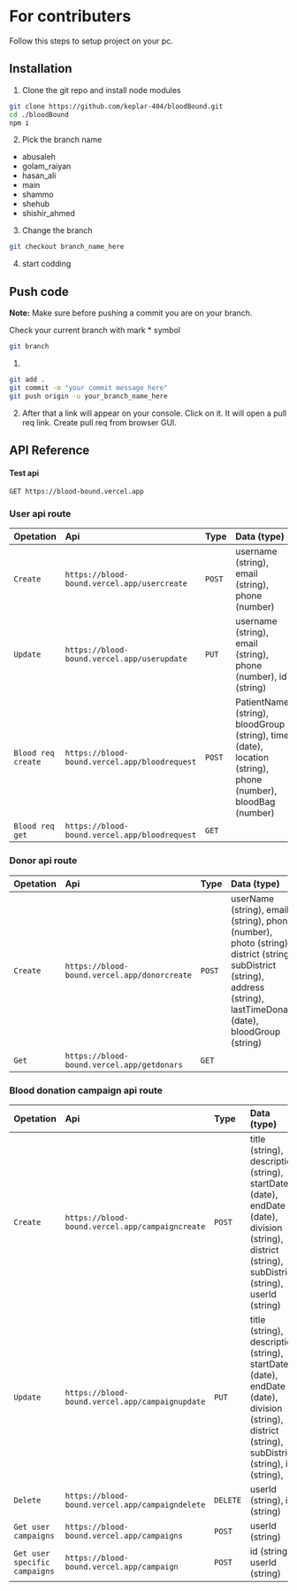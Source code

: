 # For contributers
Follow this steps to setup project on your pc.

## Installation

1. Clone the git repo and install node modules
```bash 
git clone https://github.com/keplar-404/bloodBound.git
cd ./bloodBound
npm i
```

2. Pick the branch name 
* abusaleh
* golam_raiyan
* hasan_ali
* main
* shammo
* shehub
* shishir_ahmed

3. Change the branch 
```bash
git checkout branch_name_here
```
4. start codding

## Push code
**Note:** Make sure before pushing a commit you are on your branch. 

Check your current branch with mark * symbol
```bash 
git branch
```
1. 
```bash 
git add .
git commit -m "your commit message here"
git push origin -u your_branch_name_here
```
2. After that a link will appear on your console. Click on it. It will open a pull req link. Create pull req from browser GUI.




## API Reference

#### Test api

```
GET https://blood-bound.vercel.app
```
### User api route

| **Opetation**  | **Api** | **Type**     | **Data (type)**                |
| :-------- | :-------- | :------- | :------------------------- |
| `Create` | `https://blood-bound.vercel.app/usercreate` |`POST` | username (string), email (string), phone (number) |
| `Update` | `https://blood-bound.vercel.app/userupdate`|`PUT`|username (string), email (string), phone (number), id (string)|
| `Blood req create` | `https://blood-bound.vercel.app/bloodrequest`|`POST`|PatientName (string), bloodGroup (string), time (date), location (string), phone (number), bloodBag (number)|
| `Blood req get` | `https://blood-bound.vercel.app/bloodrequest`|`GET`||


### Donor api route
| **Opetation**  | **Api** | **Type**     | **Data (type)**                |
| :-------- | :-------- | :------- | :------------------------- |
| `Create` | `https://blood-bound.vercel.app/donorcreate`|`POST`|userName (string), email (string), phone (number), photo (string), district (string), subDistrict (string), address (string), lastTimeDonate (date), bloodGroup (string)|
| `Get` | `https://blood-bound.vercel.app/getdonars`|`GET`||

### Blood donation campaign api route
| **Opetation**  | **Api** | **Type**     | **Data (type)**                |
| :-------- | :-------- | :------- | :------------------------- |
| `Create` | `https://blood-bound.vercel.app/campaigncreate`|`POST`| title (string), description (string), startDate (date), endDate (date), division (string), district (string), subDistrict (string), userId (string)|
| `Update` | `https://blood-bound.vercel.app/campaignupdate`|`PUT`| title (string), description (string), startDate (date), endDate (date), division (string), district (string), subDistrict (string), id (string),|
| `Delete` | `https://blood-bound.vercel.app/campaigndelete`|`DELETE`| userId (string), id (string)|
| `Get user campaigns` | `https://blood-bound.vercel.app/campaigns`|`POST`| userId (string)|
| `Get user specific campaigns` | `https://blood-bound.vercel.app/campaign`|`POST`| id (string), userId (string)|


